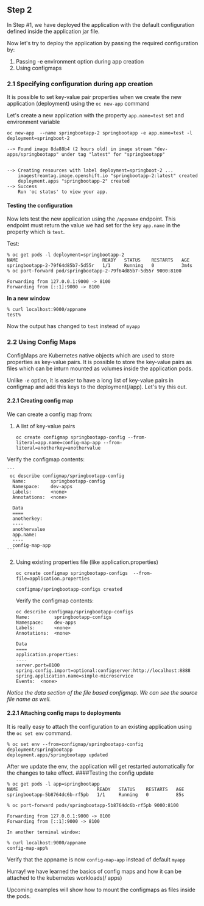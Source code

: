## Step 2

In Step #1, we have deployed the application with the default configuration defined inside the application jar file. 

Now let's try to deploy the application by passing the required configuration by:

  1. Passing -e environment option during app creation
  2. Using configmaps 


### 2.1 Specifying configuration during app creation

It is possible to set key-value pair properties when we create the new application (deployment) using the ``oc new-app`` command

Let's create a new application with the property ``app.name=test`` set and environment variable

```
oc new-app  --name springbootapp-2 springbootapp -e app.name=test -l deployment=springboot-2

--> Found image 8da88b4 (2 hours old) in image stream "dev-apps/springbootapp" under tag "latest" for "springbootapp"


--> Creating resources with label deployment=springboot-2 ...
    imagestreamtag.image.openshift.io "springbootapp-2:latest" created
    deployment.apps "springbootapp-2" created
--> Success
    Run 'oc status' to view your app.

```

#### Testing the configuration

Now lets test the new application using the ``/appname`` endpoint. This endpoint must return the value we had set for the key ``app.name`` in the property which is ``test``.

Test:
```
% oc get pods -l deployment=springbootapp-2
NAME                               READY   STATUS    RESTARTS   AGE
springbootapp-2-79f64d85b7-5d55r   1/1     Running   0          3m4s
% oc port-forward pod/springbootapp-2-79f64d85b7-5d55r 9000:8100

Forwarding from 127.0.0.1:9000 -> 8100
Forwarding from [::1]:9000 -> 8100
```

**In a new window**

```
% curl localhost:9000/appname
test%
```
Now the output has changed to ``test`` instead of ``myapp`` 

### 2.2 Using Config Maps

ConfigMaps are Kubernetes native objects which are used to store properties as key-value pairs. It is possible to store the key-value pairs as files which can be inturn mounted as volumes inside the application pods.

Unlike ``-e`` option, it is easier to have a long list of key-value pairs in configmap and add this keys to the deployment(/app). Let's try this out.

#### 2.2.1 Creating config map

We can create a config map from:


1. A list of key-value pairs
   
      ```
      oc create configmap springbootapp-config --from-literal=app.name=config-map-app --from-literal=anotherkey=anothervalue
      ```
    
  Verify the configmap contents:

    ```
     oc describe configmap/springbootapp-config
      Name:         springbootapp-config
      Namespace:    dev-apps
      Labels:       <none>
      Annotations:  <none>

      Data
      ====
      anotherkey:
      ----
      anothervalue
      app.name:
      ----
      config-map-app
    ```
2. Using existing properties file (like application.properties)
 
      ```
      oc create configmap springbootapp-configs  --from-file=application.properties

      configmap/springbootapp-configs created
      ```
    Verify the configmap contents:
      ```
      oc describe configmap/springbootapp-configs
      Name:         springbootapp-configs
      Namespace:    dev-apps
      Labels:       <none>
      Annotations:  <none>

      Data
      ====
      application.properties:  
      ----
      server.port=8100
      spring.config.import=optional:configserver:http://localhost:8888
      spring.application.name=simple-microservice
      Events:  <none>
     ```

<i> Notice the data section of the file based configmap. We can see the source file name as well.  </i>

#### 2.2.1 Attaching config maps to deployments

It is really easy to attach the configuration to an existing application using the ``oc set env`` command. 


```
% oc set env --from=configmap/springbootapp-config deployment/springbootapp
deployment.apps/springbootapp updated
```

After we update the env, the application will get restarted automatically for the changes to take effect.
####Testing the config update


```
% oc get pods -l app=springbootapp
NAME                             READY   STATUS    RESTARTS   AGE
springbootapp-5b8764dc6b-rf5pb   1/1     Running   0          85s

% oc port-forward pods/springbootapp-5b8764dc6b-rf5pb 9000:8100

Forwarding from 127.0.0.1:9000 -> 8100
Forwarding from [::1]:9000 -> 8100

In another terminal window:

% curl localhost:9000/appname
config-map-app%
```

Verify that the appname is now ``config-map-app`` instead of default ``myapp``

Hurray! we have learned the basics of config maps and how it can be attached to the kubernetes workloads(/ apps)

Upcoming examples will show how to mount the configmaps as files inside the pods.
